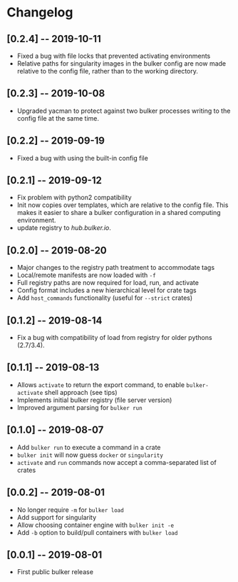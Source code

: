 # Changelog

## [0.2.4] -- 2019-10-11
- Fixed a bug with file locks that prevented activating environments
- Relative paths for singularity images in the bulker config are now made
  relative to the config file, rather than to the working directory.

## [0.2.3] -- 2019-10-08
- Upgraded yacman to protect against two bulker processes writing to the config
  file at the same time.

## [0.2.2] -- 2019-09-19
- Fixed a bug with using the built-in config file

## [0.2.1] -- 2019-09-12
- Fix problem with python2 compatibility
- Init now copies over templates, which are relative to the config file. This
  makes it easier to share a bulker configuration in a shared computing
  environment.
- update registry to *hub.bulker.io*.

## [0.2.0] -- 2019-08-20
- Major changes to the registry path treatment to accommodate tags
- Local/remote manifests are now loaded with `-f`
- Full registry paths are now required for load, run, and activate
- Config format includes a new hierarchical level for crate tags
- Add `host_commands` functionality (useful for `--strict` crates)

## [0.1.2] -- 2019-08-14
- Fix a bug with compatibility of load from registry for older pythons
  (2.7/3.4).

## [0.1.1] -- 2019-08-13
- Allows `activate` to return the export command, to enable `bulker-activate`
  shell approach (see tips)
- Implements initial bulker registry (file server version)
- Improved argument parsing for `bulker run`

## [0.1.0] -- 2019-08-07
- Add `bulker run` to execute a command in a crate
- `bulker init` will now guess `docker` or `singularity`
- `activate` and `run` commands now accept a comma-separated list of crates

## [0.0.2] -- 2019-08-01
- No longer require `-m` for `bulker load`
- Add support for singularity
- Allow choosing container engine with `bulker init -e`
- Add `-b` option to build/pull containers with `bulker load`

## [0.0.1] -- 2019-08-01
- First public bulker release
